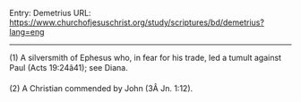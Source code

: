Entry: Demetrius
URL: https://www.churchofjesuschrist.org/study/scriptures/bd/demetrius?lang=eng

---

(1) A silversmith of Ephesus who, in fear for his trade, led a tumult against Paul (Acts 19:24â41); see Diana.

(2) A Christian commended by John (3Â Jn. 1:12).
